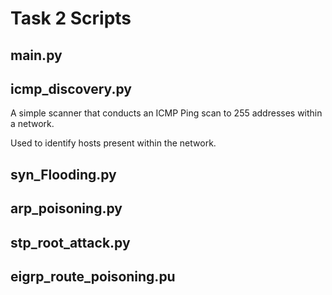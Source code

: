 # Task 2 Scripts

## main.py

## icmp_discovery.py
A simple scanner that conducts an ICMP Ping scan to 255 addresses within a network.

Used to identify hosts present within the network.

## syn_Flooding.py

## arp_poisoning.py

## stp_root_attack.py

## eigrp_route_poisoning.pu

